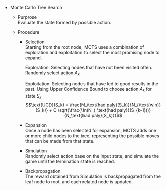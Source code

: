* Monte Carlo Tree Search
  - Purprose  
    Evaluate the state formed by possible action.

  - Procedure
    - Selection  
      Starting from the root node, MCTS uses a combination of exploration and exploitation to select the most promising node to expand.

      Exploration: Selecting nodes that have not been visited often. Randomly select action $A_k$

      Exploitation: Selecting nodes that have led to good results in the past. Using Upper Confidence Bound to choose action $A_k$ for state $S_k$
      $$\text{UCD}(S_k) = \frac{N_\text{had paly}(S_k)}{N_{\text{win}}(S_k)} + C \sqrt{\frac{\ln(N_{_\text{had paly}}(S_{k-1}))}{N_\text{had paly}(S_k)}}$$

    - Expansion  
      Once a node has been selected for expansion, MCTS adds one or more child nodes to the tree, representing the possible moves that can be made from that state.  

    - Simulation  
      Randomly select action base on the input state, and simulate the game until the termination state is reached.

    - Backpropagation  
      The reward obtained from Simulation is backpropagated from the leaf node to root, and each related node is updated.